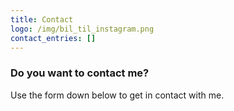 ```yaml
---
title: Contact
logo: /img/bil_til_instagram.png
contact_entries: []
---
```

<h3 class="f4 b lh-title mb2">Do you want to contact me?</h3>

Use the form down below to get in contact with me.

